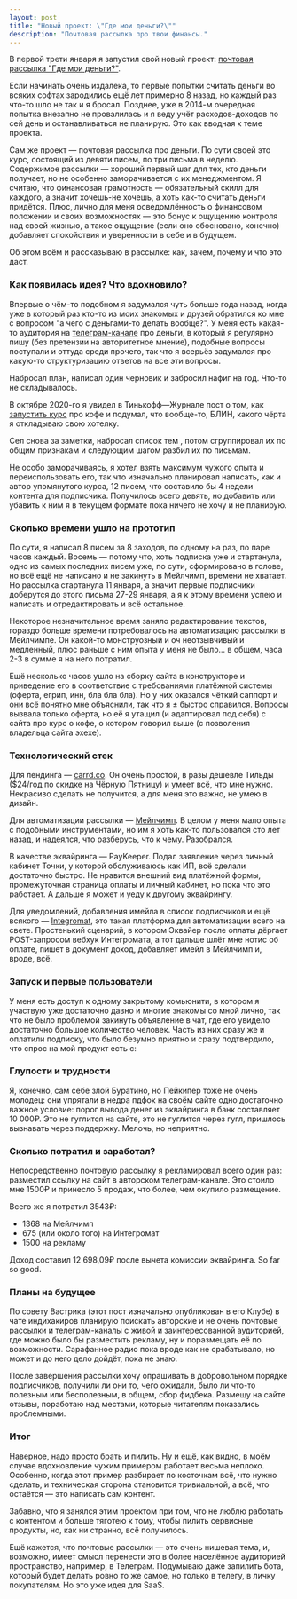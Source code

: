 ```yaml
---
layout: post
title: "Новый проект: \"Где мои деньги?\""
description: "Почтовая рассылка про твои финансы."
---
```


В первой трети января я запустил свой новый проект: [почтовая рассылка "Где мои деньги?"](https://whereismymoney.club).

Если начинать очень издалека, то первые попытки считать деньги во всяких софтах зародились ещё лет примерно 8 назад, но каждый раз что-то шло не так и я бросал. Позднее, уже в 2014-м очередная попытка внезапно не провалилась и я веду учёт расходов-доходов по сей день и останавливаться не планирую. Это как вводная к теме проекта.

Сам же проект — почтовая рассылка про деньги. По сути своей это курс, состоящий из девяти писем, по три письма в неделю. Содержимое рассылки — хороший первый шаг для тех, кто деньги получает, но не особенно заморачивается с их менеджментом. Я считаю, что финансовая грамотность — обязательный скилл для каждого, а значит хочешь-не хочешь, а хоть как-то считать деньги придётся. Плюс, лично для меня осведомлённость о финансовом положении и своих возможностях — это бонус к ощущению контроля над своей жизнью, а такое ощущение (если оно обосновано, конечно) добавляет спокойствия и уверенности в себе и в будущем.

Об этом всём и рассказываю в рассылке: как, зачем, почему и что это даст.

### Как появилась идея? Что вдохновило?

Впервые о чём-то подобном я задумался чуть больше года назад, когда уже в который раз кто-то из моих знакомых и друзей обратился ко мне с вопросом "а чего с деньгами-то делать вообще?". У меня есть какая-то аудитория на [телеграм-канале](https://t.me/successismyonlymthrfckngoption) про деньги, в который я регулярно пишу (без претензии на авторитетное мнение), подобные вопросы поступали и оттуда среди прочего, так что я всерьёз задумался про какую-то структуризацию ответов на все эти вопросы.

Набросал план, написал один черновик и забросил нафиг на год. Что-то не складывалось.


В октябре 2020-го я увидел в Тинькофф—Журнале пост о том, как [запустить курс](https://journal.tinkoff.ru/email-coffee-course/) про кофе и подумал, что вообще-то, БЛИН, какого чёрта я откладываю свою хотелку.

Сел снова за заметки, набросал список тем , потом сгруппировал их по общим признакам и следующим шагом разбил их по письмам.

Не особо заморачиваясь, я хотел взять максимум чужого опыта и переиспользовать его, так что изначально планировал написать, как и автор упомянутого курса, 12 писем, что составило бы 4 недели контента для подписчика. Получилось всего девять, но добавить или убавить к ним я в текущем формате пока ничего не хочу и не планирую.

### Сколько времени ушло на прототип

По сути, я написал 8 писем за 8 заходов, по одному на раз, по паре часов каждый. Восемь — потому что, хоть подписка уже и стартанула, одно из самых последних писем уже, по сути, сформировано в голове, но всё ещё не написано и не закинуть в Мейлчимп, времени не хватает. Но рассылка стартанула 11 января, а значит первые подписчики доберутся до этого письма 27-29 января, а я к этому времени успею и написать и отредактировать и всё остальное.

Некоторое незначительное время заняло редактирование текстов, гораздо больше времени потребовалось на автоматизацию рассылки в Мейлчимпе. Он какой-то монструозный и оч неотзывчивый и медленный, плюс раньше с ним опыта у меня не было... в общем, часа 2-3 в сумме я на него потратил.

Ещё несколько часов ушло на сборку сайта в конструкторе и приведение его в соответствие с требованиями платёжной системы (оферта, егрип, инн, бла бла бла). Но у них оказался чёткий саппорт и они всё понятно мне объяснили, так что я ± быстро справился. Вопросы вызвала только оферта, но её я утащил (и адаптировал под себя) с сайта про курс о кофе, о котором говорил выше (с позволения владельца сайта эхехе).


### Технологический стек

Для лендинга — [carrd.co](https://carrd.co). Он очень простой, в разы дешевле Тильды ($24/год по скидке на Чёрную Пятницу) и умеет всё, что мне нужно. Некрасиво сделать не получится, а для меня это важно, не умею в дизайн.

Для автоматизации рассылки — [Мейлчимп](http://eepurl.com/hnuRgn). В целом у меня мало опыта с подобными инструментами, но им я хоть как-то пользовался сто лет назад, и надеялся, что разберусь, что к чему. Разобрался.

В качестве эквайринга — PayKeeper. Подал заявление через личный кабинет Точки, у которой обслуживаюсь как ИП, всё сделали достаточно быстро. Не нравится внешний вид платёжной формы, промежуточная страница оплаты и личный кабинет, но пока что это работает. А дальше я может и уеду к другому эквайрингу.

Для уведомлений, добавления имейла в список подписчиков и ещё всякого — [Integromat](https://www.integromat.com/?pc=freyautom8es), это такая платформа для автоматизации всего на свете. Простенький сценарий, в котором Эквайер после оплаты дёргает POST-запросом вебхук Интегромата, а тот дальше шлёт мне нотис об оплате, пишет в документ доход, добавляет имейл в Мейлчимп и, вроде, всё.

### Запуск и первые пользователи

У меня есть доступ к одному закрытому комьюнити, в котором я участвую уже достаточно давно и многие знакомы со мной лично, так что не было проблемой закинуть объявление в чат, где его увидело достаточно большое количество человек. Часть из них сразу же и оплатили подписку, что было безумно приятно и сразу подтвердило, что спрос на мой продукт есть с:

### Глупости и трудности

Я, конечно, сам себе злой Буратино, но Пейкипер тоже не очень молодец: они упрятали в недра пдфок на своём сайте одно достаточно важное условие: порог вывода денег из эквайринга в банк составляет 10 000₽. Это не гуглится на сайте, это не гуглится через гугл, пришлось вызнавать через поддержку. Мелочь, но неприятно.

### Сколько потратил и заработал?

Непосредственно почтовую рассылку я рекламировал всего один раз: разместил ссылку на сайт в авторском телеграм-канале. Это стоило мне 1500₽ и принесло 5 продаж, что более, чем окупило размещение.

Всего же я потратил 3543₽:
- 1368 на Мейлчимп
- 675 (или около того) на Интегромат
- 1500 на рекламу

Доход составил 12 698,09₽ после вычета комиссии эквайринга. So far so good.

### Планы на будущее

По совету Вастрика (этот пост изначально опубликован в его Клубе) в чате индихакиров планирую поискать авторские и не очень почтовые рассылки и телеграм-каналы с живой и заинтересованной аудиторией, где можно было бы разместить рекламу, ну и поразмещать её по возможности. Сарафанное радио пока вроде как не срабатывало, но может и до него дело дойдёт, пока не знаю.

После завершения рассылки хочу опрашивать в добровольном порядке подписчиков, получили ли они то, чего ожидали, было ли что-то полезным или бесполезным, в общем, сбор фидбека. Размещу на сайте отзывы, поработаю над местами, которые читателям показались проблемными.

### Итог

Наверное, надо просто брать и пилить. Ну и ещё, как видно, в моём случае вдохновление чужим примером работает весьма неплохо. Особенно, когда этот пример разбирает по косточкам всё, что нужно сделать, и техническая сторона становится тривиальной, а всё, что остаётся — это написать сам контент.

Забавно, что я занялся этим проектом при том, что не люблю работать с контентом и больше тяготею к тому, чтобы пилить сервисные продукты, но, как ни странно, всё получилось.

Ещё кажется, что почтовые рассылки — это очень нишевая тема, и, возможно, имеет смысл перенести это в более населённое аудиторией пространство, например, в Телеграм. Подумываю даже запилить бота, который будет делать ровно то же самое, но только в телегу, в личку покупателям. Но это уже идея для SaaS.
